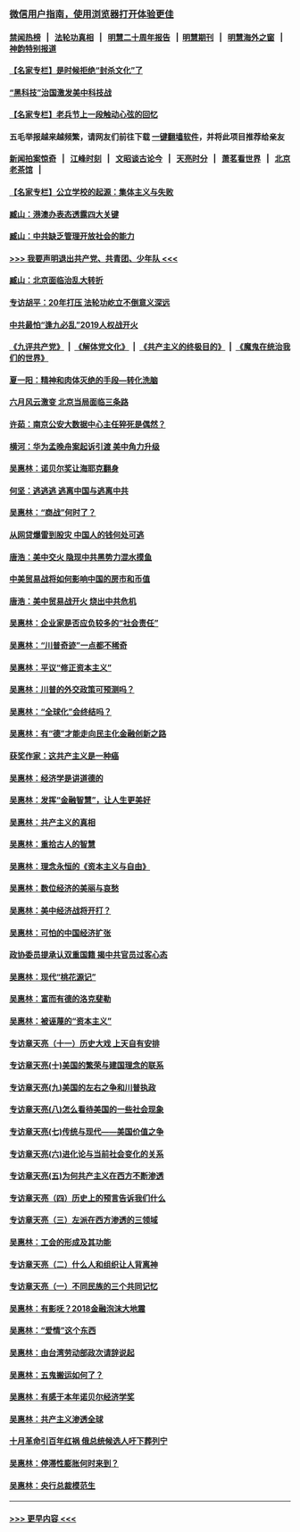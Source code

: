 ### [微信用户指南，使用浏览器打开体验更佳](https://github.com/gfw-breaker/banned-news1/blob/master/indexes/wechat-guide.md?t=0)
#### [禁闻热榜](热点新闻.md?t=0)  &nbsp;&nbsp;|&nbsp;&nbsp; [法轮功真相](https://github.com/gfw-breaker/truth/blob/master/README.md?t=0) &nbsp;&nbsp;|&nbsp;&nbsp; [明慧二十周年报告](https://github.com/gfw-breaker/mh-reports/blob/master/README.md?t=0) &nbsp;&nbsp;|&nbsp;&nbsp;[明慧期刊](https://github.com/gfw-breaker/mh-qikan) &nbsp;&nbsp;|&nbsp;&nbsp; [明慧海外之窗](https://github.com/gfw-breaker/mh-news/blob/master/README.md?t=0) &nbsp;&nbsp;|&nbsp;&nbsp; [神韵特别报道](https://github.com/gfw-breaker/mh-news/blob/master/shenyun.md?t=0)
#### [【名家专栏】是时候拒绝“封杀文化”了](../pages/nsc423/n11814093.md?t=02151655) 
#### [“黑科技”治国激发美中科技战](../pages/nsc423/n11638056.md?t=02151655) 
#### [【名家专栏】老兵节上一段触动心弦的回忆](../pages/nsc423/n11646016.md?t=02151655) 
#### 五毛举报越来越频繁，请网友们前往下载 [一键翻墙软件](https://github.com/gfw-breaker/ssr-accounts)，并将此项目推荐给亲友
#### [新闻拍案惊奇](https://github.com/gfw-breaker/banned-news1/blob/master/pages/link4.md) &nbsp;&nbsp;|&nbsp;&nbsp; [江峰时刻](https://github.com/gfw-breaker/banned-news1/blob/master/pages/link4.md) &nbsp;&nbsp;|&nbsp;&nbsp; [文昭谈古论今](https://github.com/gfw-breaker/banned-news1/blob/master/pages/link4.md) &nbsp;&nbsp;|&nbsp;&nbsp; [天亮时分](https://github.com/gfw-breaker/banned-news1/blob/master/pages/link4.md) &nbsp;&nbsp;|&nbsp;&nbsp; [萧茗看世界](https://github.com/gfw-breaker/banned-news1/blob/master/pages/link4.md) &nbsp;&nbsp;|&nbsp;&nbsp; [北京老茶馆](https://github.com/gfw-breaker/banned-news1/blob/master/pages/link4.md) &nbsp;&nbsp;|&nbsp;&nbsp; 
#### [【名家专栏】公立学校的起源：集体主义与失败](../pages/nsc423/n11601833.md?t=02151655) 
#### [臧山：港澳办表态透露四大关键](../pages/nsc423/n11421628.md?t=02151655) 
#### [臧山：中共缺乏管理开放社会的能力](../pages/nsc423/n11407457.md?t=02151655) 
#### [>>> 我要声明退出共产党、共青团、少年队 <<<](https://github.com/begood0513/goodnews/blob/master/quit/letter.md) 
#### [臧山：北京面临治乱大转折](../pages/nsc423/n11406895.md?t=02151655) 
#### [专访胡平：20年打压 法轮功屹立不倒意义深远](../pages/nsc423/n11398800.md?t=02151655) 
#### [中共最怕“逢九必乱”2019人权战开火](../pages/nsc423/n11385248.md?t=02151655) 
#### [《九评共产党》](https://github.com/begood0513/9ping.md/blob/master/README.md) &nbsp;|&nbsp; [《解体党文化》](../../../../jtdwh.md/blob/master/README.md)  &nbsp;|&nbsp; [《共产主义的终极目的》](../../../../gczydzjmd.md/blob/master/README.md) &nbsp;|&nbsp; [《魔鬼在统治我们的世界》](../../../../mgztzwmdsj.md/blob/master/README.md) 
#### [夏一阳：精神和肉体灭绝的手段—转化洗脑](../pages/nsc423/n11368250.md?t=02151655) 
#### [六月风云激变 北京当局面临三条路](../pages/nsc423/n11313668.md?t=02151655) 
#### [许茹：南京公安大数据中心主任猝死是偶然？](../pages/nsc423/n11064744.md?t=02151655) 
#### [横河：华为孟晚舟案起诉引渡 美中角力升级](../pages/nsc423/n11027230.md?t=02151655) 
#### [吴惠林：诺贝尔奖让海耶克翻身](../pages/nsc423/n10890049.md?t=02151655) 
#### [何坚：逃逃逃 逃离中国与逃离中共](../pages/nsc423/n10592891.md?t=02151655) 
#### [吴惠林：“商战”何时了？](../pages/nsc423/n10573558.md?t=02151655) 
#### [从网贷爆雷到股灾 中国人的钱何处可逃](../pages/nsc423/n10572800.md?t=02151655) 
#### [唐浩：美中交火 隐现中共黑势力混水摸鱼](../pages/nsc423/n10544040.md?t=02151655) 
#### [中美贸易战将如何影响中国的房市和币值](../pages/nsc423/n10543697.md?t=02151655) 
#### [唐浩：美中贸易战开火 烧出中共危机](../pages/nsc423/n10540126.md?t=02151655) 
#### [吴惠林：企业家是否应负较多的“社会责任”](../pages/nsc423/n10535022.md?t=02151655) 
#### [吴惠林：“川普奇迹”一点都不稀奇](../pages/nsc423/n10512808.md?t=02151655) 
#### [吴惠林：平议“修正资本主义”](../pages/nsc423/n10495724.md?t=02151655) 
#### [吴惠林：川普的外交政策可预测吗？](../pages/nsc423/n10462387.md?t=02151655) 
#### [吴惠林：“全球化”会终结吗？](../pages/nsc423/n10452838.md?t=02151655) 
#### [吴惠林：有“德”才能走向民主化金融创新之路](../pages/nsc423/n10432292.md?t=02151655) 
#### [获奖作家：这共产主义是一种癌](../pages/nsc423/n10431541.md?t=02151655) 
#### [吴惠林：经济学是讲道德的](../pages/nsc423/n10398014.md?t=02151655) 
#### [吴惠林：发挥“金融智慧”，让人生更美好](../pages/nsc423/n10375019.md?t=02151655) 
#### [吴惠林：共产主义的真相](../pages/nsc423/n10351394.md?t=02151655) 
#### [吴惠林：重拾古人的智慧](../pages/nsc423/n10337691.md?t=02151655) 
#### [吴惠林：理念永恒的《资本主义与自由》](../pages/nsc423/n10316274.md?t=02151655) 
#### [吴惠林：数位经济的美丽与哀愁](../pages/nsc423/n10292946.md?t=02151655) 
#### [吴惠林：美中经济战将开打？](../pages/nsc423/n10258825.md?t=02151655) 
#### [吴惠林：可怕的中国经济扩张](../pages/nsc423/n10219147.md?t=02151655) 
#### [政协委员提承认双重国籍 揭中共官员过客心态](../pages/nsc423/n10208809.md?t=02151655) 
#### [吴惠林：现代“桃花源记”](../pages/nsc423/n10185234.md?t=02151655) 
#### [吴惠林：富而有德的洛克斐勒](../pages/nsc423/n10142264.md?t=02151655) 
#### [吴惠林：被诬蔑的“资本主义”](../pages/nsc423/n10124816.md?t=02151655) 
#### [专访章天亮（十一）历史大戏 上天自有安排](../pages/nsc423/n10094905.md?t=02151655) 
#### [专访章天亮(十)美国的繁荣与建国理念的联系](../pages/nsc423/n10094899.md?t=02151655) 
#### [专访章天亮(九)美国的左右之争和川普执政](../pages/nsc423/n10094889.md?t=02151655) 
#### [专访章天亮(八)怎么看待美国的一些社会现象](../pages/nsc423/n10094857.md?t=02151655) 
#### [专访章天亮(七)传统与现代——美国价值之争](../pages/nsc423/n10093140.md?t=02151655) 
#### [专访章天亮(六)进化论与当前社会变化的关系](../pages/nsc423/n10092036.md?t=02151655) 
#### [专访章天亮(五)为何共产主义在西方不断渗透](../pages/nsc423/n10083620.md?t=02151655) 
#### [专访章天亮（四）历史上的预言告诉我们什么](../pages/nsc423/n10083606.md?t=02151655) 
#### [专访章天亮（三）左派在西方渗透的三领域](../pages/nsc423/n10081115.md?t=02151655) 
#### [吴惠林：工会的形成及其功能](../pages/nsc423/n10080633.md?t=02151655) 
#### [专访章天亮（二）什么人和组织让人背离神](../pages/nsc423/n10076637.md?t=02151655) 
#### [专访章天亮（一）不同民族的三个共同记忆](../pages/nsc423/n10074188.md?t=02151655) 
#### [吴惠林：有影呒？2018金融泡沫大地震](../pages/nsc423/n10040534.md?t=02151655) 
#### [吴惠林：“爱情”这个东西](../pages/nsc423/n10019423.md?t=02151655) 
#### [吴惠林：由台湾劳动部政次请辞说起](../pages/nsc423/n9979679.md?t=02151655) 
#### [吴惠林：五鬼搬运如何了？](../pages/nsc423/n9925338.md?t=02151655) 
#### [吴惠林：有感于本年诺贝尔经济学奖](../pages/nsc423/n9871883.md?t=02151655) 
#### [吴惠林：共产主义渗透全球](../pages/nsc423/n9812748.md?t=02151655) 
#### [十月革命引百年红祸 俄总统候选人吁下葬列宁](../pages/nsc423/n9810182.md?t=02151655) 
#### [吴惠林：停滞性膨胀何时来到？](../pages/nsc423/n9764136.md?t=02151655) 
#### [吴惠林：央行总裁模范生](../pages/nsc423/n9728134.md?t=02151655) 

----
#### [ >>> 更早内容 <<< ](../indexes/nsc423-earlier.md)
